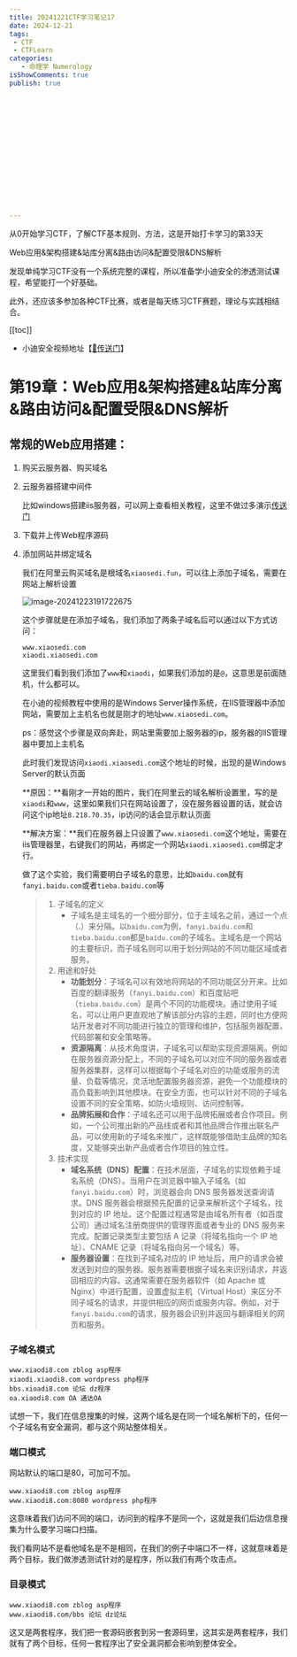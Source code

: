```yaml
---
title: 20241221CTF学习笔记17
date: 2024-12-21
tags:
 - CTF
 - CTFLearn
categories:
   - 命理学 Numerology
isShowComments: true
publish: true
















---
```


<Boxx/>

从0开始学习CTF，了解CTF基本规则、方法，这是开始打卡学习的第33天

Web应用&架构搭建&站库分离&路由访问&配置受限&DNS解析

发现单纯学习CTF没有一个系统完整的课程，所以准备学小迪安全的渗透测试课程，希望能打一个好基础。

此外，还应该多参加各种CTF比赛，或者是每天练习CTF赛题，理论与实践相结合。

[[toc]]

- 小迪安全视频地址【[🔗传送门]([https://www.bilibili.com/video/BV123yAYMEwb/)】

<!-- more -->

# 第19章：Web应用&架构搭建&站库分离&路由访问&配置受限&DNS解析

## 常规的Web应用搭建：

1. 购买云服务器、购买域名

2. 云服务器搭建中间件

   比如windows搭建iis服务器，可以网上查看相关教程，这里不做过多演示[传送门](https://blog.csdn.net/yuanguozhengjust/article/details/25747729)

3. 下载并上传Web程序源码

4. 添加网站并绑定域名

   我们在阿里云购买域名是根域名`xiaosedi.fun`，可以往上添加子域名，需要在网站上解析设置

   ![image-20241223191722675](/img/ctfLearn/image-20241223191722675.png)

   

   这个步骤就是在添加子域名，我们添加了两条子域名后可以通过以下方式访问：

   ```
   www.xiaosedi.com
   xiaodi.xiaosedi.com
   ```

   

   这里我们看到我们添加了`www`和`xiaodi`，如果我们添加的是`@`，这意思是前面随机，什么都可以。

   在小迪的视频教程中使用的是Windows Server操作系统，在IIS管理器中添加网站，需要加上主机名也就是刚才的地址`www.xiaosedi.com`。

   ps：感觉这个步骤是双向奔赴，网站里需要加上服务器的ip，服务器的IIS管理器中要加上主机名

   

   此时我们发现访问`xiaodi.xiaosedi.com`这个地址的时候，出现的是Windows Server的默认页面

   **原因：**看刚才一开始的图片，我们在阿里云的域名解析设置里，写的是`xiaodi`和`www`，这里如果我们只在网站设置了，没在服务器设置的话，就会访问这个ip地址`8.218.70.35`，ip访问的话会显示默认页面

   **解决方案：**我们在服务器上只设置了`www.xiaosedi.com`这个地址，需要在iis管理器里，右键我们的网站，再绑定一个网站`xiaodi.xiaosedi.com`绑定才行。

   

   做了这个实验，我们需要明白子域名的意思，比如`baidu.com`就有`fanyi.baidu.com`或者`tieba.baidu.com`等

   > 1. 子域名的定义
   >    - 子域名是主域名的一个细分部分，位于主域名之前，通过一个点（.）来分隔。以`baidu.com`为例，`fanyi.baidu.com`和`tieba.baidu.com`都是`baidu.com`的子域名。主域名是一个网站的主要标识，而子域名则可以用于划分网站的不同功能区域或者服务。
   > 2. 用途和好处
   >    - **功能划分**：子域名可以有效地将网站的不同功能区分开来。比如百度的翻译服务（`fanyi.baidu.com`）和百度贴吧（`tieba.baidu.com`）是两个不同的功能模块。通过使用子域名，可以让用户更直观地了解该部分内容的主题，同时也方便网站开发者对不同功能进行独立的管理和维护，包括服务器配置、代码部署和安全策略等。
   >    - **资源隔离**：从技术角度讲，子域名可以帮助实现资源隔离。例如在服务器资源分配上，不同的子域名可以对应不同的服务器或者服务器集群，这样可以根据每个子域名对应的功能或服务的流量、负载等情况，灵活地配置服务器资源，避免一个功能模块的高负载影响到其他模块。在安全方面，也可以针对不同的子域名设置不同的安全策略，如防火墙规则、访问控制等。
   >    - **品牌拓展和合作**：子域名还可以用于品牌拓展或者合作项目。例如，一个公司推出新的产品线或者和其他品牌合作推出联名产品，可以使用新的子域名来推广，这样既能够借助主品牌的知名度，又能够突出新产品或者合作项目的独立性。
   > 3. 技术实现
   >    - **域名系统（DNS）配置**：在技术层面，子域名的实现依赖于域名系统（DNS）。当用户在浏览器中输入子域名（如`fanyi.baidu.com`）时，浏览器会向 DNS 服务器发送查询请求。DNS 服务器会根据预先配置的记录来解析这个子域名，找到对应的 IP 地址。这个配置过程通常是由域名所有者（如百度公司）通过域名注册商提供的管理界面或者专业的 DNS 服务来完成。配置记录类型主要包括 A 记录（将域名指向一个 IP 地址）、CNAME 记录（将域名指向另一个域名）等。
   >    - **服务器设置**：在找到子域名对应的 IP 地址后，用户的请求会被发送到对应的服务器。服务器需要根据子域名来识别请求，并返回相应的内容。这通常需要在服务器软件（如 Apache 或 Nginx）中进行配置，设置虚拟主机（Virtual Host）来区分不同子域名的请求，并提供相应的网页或服务内容。例如，对于`fanyi.baidu.com`的请求，服务器会识别并返回与翻译相关的网页和服务。



### 子域名模式

```
www.xiaodi8.com zblog asp程序
xiaodi.xiaodi8.com wordpress php程序
bbs.xioadi8.com 论坛 dz程序
oa.xiaodi8.com OA 通达OA
```

试想一下，我们在信息搜集的时候，这两个域名是在同一个域名解析下的，任何一个子域名有安全漏洞，都与这个网站整体相关。



### 端口模式

网站默认的端口是80，可加可不加。

```
www.xiaodi8.com zblog asp程序
www.xiaodi8.com:8080 wordpress php程序
```

这意味着我们访问不同的端口，访问到的程序不是同一个，这就是我们后边信息搜集为什么要学习端口扫描。

我们看网站不是看他域名是不是相同，在我们的例子中端口不一样，这就意味着是两个目标，我们做渗透测试针对的是程序，所以我们有两个攻击点。



### 目录模式

```
www.xiaodi8.com zblog asp程序
www.xiaodi8.com/bbs 论坛 dz论坛
```

这又是两套程序，我们把一套源码嵌套到另一套源码里，这其实是两套程序，我们就有了两个目标，任何一套程序出了安全漏洞都会影响到整体安全。